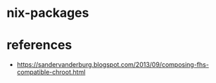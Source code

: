 # nix-packages

# references
- https://sandervanderburg.blogspot.com/2013/09/composing-fhs-compatible-chroot.html
